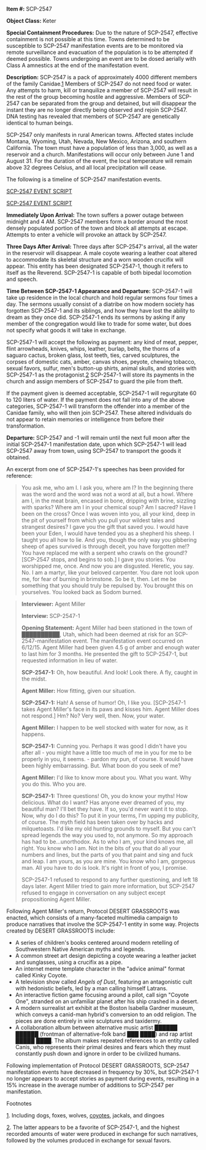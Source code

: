 **Item #:** SCP-2547

**Object Class:** Keter

**Special Containment Procedures:** Due to the nature of SCP-2547, effective containment is not possible at this time. Towns determined to be susceptible to SCP-2547 manifestation events are to be monitored via remote surveillance and evacuation of the population is to be attempted if deemed possible. Towns undergoing an event are to be dosed aerially with Class A amnestics at the end of the manifestation event.

**Description:** SCP-2547 is a pack of approximately 4000 different members of the family Canidae.[1](javascript:;) Members of SCP-2547 do not need food or water. Any attempts to harm, kill or tranquilize a member of SCP-2547 will result in the rest of the group becoming hostile and aggressive. Members of SCP-2547 can be separated from the group and detained, but will disappear the instant they are no longer directly being observed and rejoin SCP-2547. DNA testing has revealed that members of SCP-2547 are genetically identical to human beings.

SCP-2547 only manifests in rural American towns. Affected states include Montana, Wyoming, Utah, Nevada, New Mexico, Arizona, and southern California. The town must have a population of less than 3,000, as well as a reservoir and a church. Manifestations will occur only between June 1 and August 31. For the duration of the event, the local temperature will remain above 32 degrees Celsius, and all local precipitation will cease.

The following is a timeline of SCP-2547 manifestation events.

[SCP-2547 EVENT SCRIPT](javascript:;)

[SCP-2547 EVENT SCRIPT](javascript:;)

**Immediately Upon Arrival:** The town suffers a power outage between midnight and 4 AM. SCP-2547 members form a border around the most densely populated portion of the town and block all attempts at escape. Attempts to enter a vehicle will provoke an attack by SCP-2547.

**Three Days After Arrival:** Three days after SCP-2547's arrival, all the water in the reservoir will disappear. A male coyote wearing a leather coat altered to accommodate its skeletal structure and a worn wooden crucifix will appear. This entity has been designated SCP-2547-1, though it refers to itself as the Reverend. SCP-2547-1 is capable of both bipedal locomotion and speech.

**Time Between SCP-2547-1 Appearance and Departure:** SCP-2547-1 will take up residence in the local church and hold regular sermons four times a day. The sermons usually consist of a diatribe on how modern society has forgotten SCP-2547-1 and its siblings, and how they have lost the ability to dream as they once did. SCP-2547-1 ends its sermons by asking if any member of the congregation would like to trade for some water, but does not specify what goods it will take in exchange.

SCP-2547-1 will accept the following as payment: any kind of meat, pepper, flint arrowheads, knives, whips, leather, burlap, belts, the thorns of a saguaro cactus, broken glass, lost teeth, ties, carved sculptures, the corpses of domestic cats, amber, canvas shoes, peyote, chewing tobacco, sexual favors, sulfur, men's button-up shirts, animal skulls, and stories with SCP-2547-1 as the protagonist.[2](javascript:;) SCP-2547-1 will store its payments in the church and assign members of SCP-2547 to guard the pile from theft.

If the payment given is deemed acceptable, SCP-2547-1 will regurgitate 60 to 120 liters of water. If the payment does not fall into any of the above categories, SCP-2547-1 will transform the offender into a member of the Canidae family, who will then join SCP-2547. These altered individuals do not appear to retain memories or intelligence from before their transformation.

**Departure:** SCP-2547 and -1 will remain until the next full moon after the initial SCP-2547-1 manifestation date, upon which SCP-2547-1 will lead SCP-2547 away from town, using SCP-2547 to transport the goods it obtained.

An excerpt from one of SCP-2547-1's speeches has been provided for reference:

> You ask me, who am I. I ask you, where am I? In the beginning there was the word and the word was not a word at all, but a howl. Where am I, in the meat brain, encased in bone, dripping with brine, sizzling with sparks? Where am I in your chemical soup? Am I sacred? Have I been on the cross? Once I was woven into you, all your kind, deep in the pit of yourself from which you pull your wildest tales and strangest desires? I gave you the gift that saved you. I would have been your Eden, I would have tended you as a shepherd his sheep. I taught you all how to lie. And you, though the only way you gibbering sheep of apes survived is through deceit, you have forgotten me!? You have replaced me with a serpent who crawls on the ground!? \[SCP-2547 stops, and begins to sob.\] I gave you stories. You worshipped me, once. And now you are disgusted. Heretic, you say. No. I am a martyr, like your beloved carpenter. You dare not look upon me, for fear of burning in brimstone. So be it, then. Let me be something that you should truly be repulsed by. You brought this on yourselves. You looked back as Sodom burned.

> **Interviewer:** Agent Miller
> 
> **Interview:** SCP-2547-1
> 
> **Opening Statement:** Agent Miller had been stationed in the town of ██████████, Utah, which had been deemed at risk for an SCP-2547-manifestation event. The manifestation event occurred on 6/12/15. Agent Miller had been given 4.5 g of amber and enough water to last him for 3 months. He presented the gift to SCP-2547-1, but requested information in lieu of water.
> 
> **<Begin Log>**
> 
> **SCP-2547-1:** Oh, how beautiful. And look! Look there. A fly, caught in the midst.
> 
> **Agent Miller:** How fitting, given our situation.
> 
> **SCP-2547-1:** Hah! A sense of humor! Oh, I like you. \[SCP-2547-1 takes Agent Miller's face in its paws and kisses him. Agent Miller does not respond.\] Hm? No? Very well, then. Now, your water.
> 
> **Agent Miller:** I happen to be well stocked with water for now, as it happens.
> 
> **SCP-2547-1:** Cunning you. Perhaps it was good I didn't have you after all - you might have a little too much of me in you for me to be properly in you, it seems. - pardon my pun, of course. It would have been highly embarrassing. But. What boon do you seek of me?
> 
> **Agent Miller:** I'd like to know more about you. What you want. Why you do this. Who you are.
> 
> **SCP-2547-1:** Three questions! Oh, you do know your myths! How delicious. What do I want? Has anyone ever dreamed of you, my beautiful man? I'll bet they have. If so, you'd never want it to stop. Now, why do I do this? To put it in your terms, I'm upping my publicity, of course. The myth field has been taken over by hacks and milquetoasts. I'd like my old hunting grounds to myself. But you can't spread legends the way you used to, not anymore. So my approach has had to be…unorthodox. As to who I am, your kind knows me, all right. You know who I am. Not in the bits of you that do all your numbers and lines, but the parts of you that paint and sing and fuck and leap. I am yours, as you are mine. You know who I am, gorgeous man. All you have to do is look. It's right in front of you, I promise.
> 
> **<End Log>** SCP-2547-1 refused to respond to any further questioning, and left 18 days later. Agent Miller tried to gain more information, but SCP-2547 refused to engage in conversation on any subject except propositioning Agent Miller.

Following Agent Miller's return, Protocol DESERT GRASSROOTS was enacted, which consists of a many-faceted multimedia campaign to produce narratives that involve the SCP-2547-1 entity in some way. Projects created by DESERT GRASSROOTS include:

*   A series of children's books centered around modern retelling of Southwestern Native American myths and legends.
*   A common street art design depicting a coyote wearing a leather jacket and sunglasses, using a crucifix as a pipe.
*   An internet meme template character in the "advice animal" format called Kinky Coyote.
*   A television show called _Angels of Dust_, featuring an antagonistic cult with hedonistic beliefs, led by a man calling himself Latrans.
*   An interactive fiction game focusing around a pilot, call sign "Coyote One", stranded on an unfamiliar planet after his ship crashed in a desert.
*   A modern surrealist art exhibit at the Boston Isabella Gardner museum, which conveys a canid-man hybrid's conversion to an odd religion. The pieces are done entirely in wire sculptures and taxidermy.
*   A collaboration album between alternative music artist ██████ ██████ (frontman of alternative-folk band ███ ████) and rap artist █████ ████. The album makes repeated references to an entity called Canis, who represents their primal desires and fears which they must constantly push down and ignore in order to be civilized humans.

Following implementation of Protocol DESERT GRASSROOTS, SCP-2547 manifestation events have decreased in frequency by 30%, but SCP-2547-1 no longer appears to accept stories as payment during events, resulting in a 15% increase in the average number of additions to SCP-2547 per manifestation.

Footnotes

[1](javascript:;). Including dogs, foxes, wolves, [coyotes](/scp-1848), jackals, and dingoes

[2](javascript:;). The latter appears to be a favorite of SCP-2547-1, and the highest recorded amounts of water were produced in exchange for such narratives, followed by the volumes produced in exchange for sexual favors.